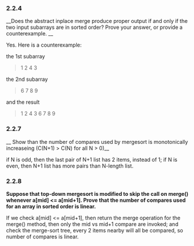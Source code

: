 ### 2.2.4

__Does the abstract inplace merge produce proper output if and only if the two input subarrays are in sorted order? Prove your answer, or provide a counterexample. __

Yes. Here is a counterexample:

the 1st subarray

> 1 2 4 3

the 2nd subarray

> 6 7 8 9

and the result

> 1 2 4 3 6 7 8 9

### 2.2.7

__ Show than the number of compares used by mergesort is monotonically increaseing (C(N+1) > C(N) for all N > 0)__

if N is odd, then the last pair of N+1 list has 2 items, instead of 1; if N is even, then N+1 list has more pairs than N-length list.

### 2.2.8

__Suppose that top-down mergesort is modified to skip the call on merge() whenever a[mid] <= a[mid+1]. Prove that the number of compares used for an array in sorted order is linear.__

If we check a[mid] <= a[mid+1], then return the merge operation for the merge() method, then only the mid vs mid+1 compare are invoked; and check the merge-sort tree, every 2 items nearby will all be compared, so number of compares is linear.